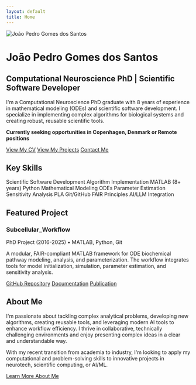 ```yaml
---
layout: default
title: Home
---
```


<div class="profile-section">
  <div class="profile-image-container">
    <img src="{{ '/assets/images/Profile.jpg' | relative_url }}" alt="João Pedro Gomes dos Santos" class="profile-image">
  </div>
  <div class="profile-content">
    <h1>João Pedro Gomes dos Santos</h1>
    <h2>Computational Neuroscience PhD | Scientific Software Developer</h2>
    <p>I'm a Computational Neuroscience PhD graduate with 8 years of experience in mathematical modeling (ODEs) and scientific software development. I specialize in implementing complex algorithms for biological systems and creating robust, reusable scientific tools.</p>
    <p><strong>Currently seeking opportunities in Copenhagen, Denmark or Remote positions</strong></p>
    <div class="action-buttons">
      <a href="{{ '/cv' | relative_url }}" class="button">View My CV</a>
      <a href="{{ '/projects' | relative_url }}" class="button button-secondary">View My Projects</a>
      <a href="{{ '/contact' | relative_url }}" class="button button-secondary">Contact Me</a>
    </div>
  </div>
</div>

## Key Skills

<div class="skills-container">
  <span class="skill-tag">Scientific Software Development</span>
  <span class="skill-tag">Algorithm Implementation</span>
  <span class="skill-tag">MATLAB (8+ years)</span>
  <span class="skill-tag">Python</span>
  <span class="skill-tag">Mathematical Modeling</span>
  <span class="skill-tag">ODEs</span>
  <span class="skill-tag">Parameter Estimation</span>
  <span class="skill-tag">Sensitivity Analysis</span>
  <span class="skill-tag">PLA</span>
  <span class="skill-tag">Git/GitHub</span>
  <span class="skill-tag">FAIR Principles</span>
  <span class="skill-tag">AI/LLM Integration</span>
</div>

## Featured Project

<div class="project-card">
  <h3 class="project-title">Subcellular_Workflow</h3>
  <p class="project-meta">PhD Project (2016-2025) • MATLAB, Python, Git</p>
  <p>A modular, FAIR-compliant MATLAB framework for ODE biochemical pathway modeling, analysis, and parameterization. The workflow integrates tools for model initialization, simulation, parameter estimation, and sensitivity analysis.</p>
  <div class="project-links">
    <a href="https://github.com/jpgsantos/Subcellular_Workflow" target="_blank"><i class="fab fa-github"></i> GitHub Repository</a>
    <a href="https://subcellular-workflow.readthedocs.io/" target="_blank"><i class="fas fa-book"></i> Documentation</a>
    <a href="https://doi.org/10.1007/s12021-021-09546-3" target="_blank"><i class="fas fa-file-alt"></i> Publication</a>
  </div>
</div>

## About Me

I'm passionate about tackling complex analytical problems, developing new algorithms, creating reusable tools, and leveraging modern AI tools to enhance workflow efficiency. I thrive in collaborative, technically challenging environments and enjoy presenting complex ideas in a clear and understandable way.

With my recent transition from academia to industry, I'm looking to apply my computational and problem-solving skills to innovative projects in neurotech, scientific computing, or AI/ML.

<div class="action-buttons">
  <a href="{{ '/about' | relative_url }}" class="button button-secondary">Learn More About Me</a>
</div>